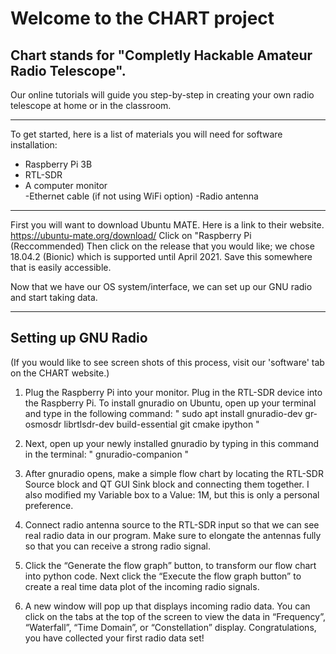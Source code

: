 
Welcome to the CHART project 
======
## Chart stands for "Completly Hackable Amateur Radio Telescope".</br>
Our online tutorials will guide you step-by-step in creating your own radio telescope at home or in the classroom. 

---
To get started, here is a list of materials you will need for software installation:</br>
- Raspberry Pi 3B</br>
- RTL-SDR</br>
- A computer monitor </br>
-Ethernet cable (if not using WiFi option)
-Radio antenna


---

First you will want to download Ubuntu MATE. Here is a link to their website.
https://ubuntu-mate.org/download/ 
Click on "Raspberry Pi (Reccommended)
Then click on the release that you would like; we chose 18.04.2 (Bionic) which is supported until April 2021. 
Save this somewhere that is easily accessible. 

Now that we have our OS system/interface, we can set up our GNU radio and start taking data. 

---
## Setting up GNU Radio
(If you would like to see screen shots of this process, visit our 'software' tab on the CHART website.)</br>
1. Plug the Raspberry Pi into your monitor. Plug in the RTL-SDR device into the Raspberry Pi. 
To install gnuradio on Ubuntu, open up your terminal and type in the following command:
   " sudo apt install gnuradio-dev gr-osmosdr librtlsdr-dev build-essential git cmake ipython "

2. Next, open up your newly installed gnuradio by typing in this command in the terminal:
   " gnuradio-companion "

3. After gnuradio opens, make a simple flow chart by locating the RTL-SDR Source block and QT GUI Sink block and connecting them together. I also modified my Variable box to a Value: 1M, but this is only a personal preference. 

4. Connect radio antenna source to the RTL-SDR input so that we can see real radio data in our program. Make sure to elongate the antennas fully so that you can receive a strong radio signal. 

5. Click the “Generate the flow graph” button, to transform our flow chart into python code. Next click the “Execute the flow graph button” to create a real time data plot of the incoming radio signals. 

6. A new window will pop up that displays incoming radio data. You can click on the tabs at the top of the screen to view the data in “Frequency”, “Waterfall”, “Time Domain”, or “Constellation” display. 
Congratulations, you have collected your first radio data set!





